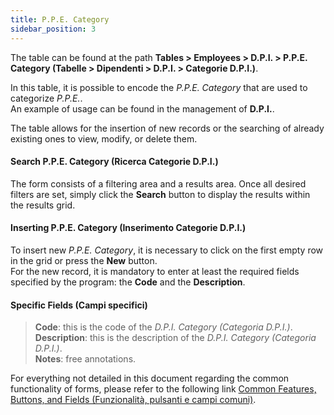```yaml
---
title: P.P.E. Category
sidebar_position: 3
---
```


The table can be found at the path **Tables > Employees > D.P.I. > P.P.E. Category (Tabelle > Dipendenti > D.P.I. > Categorie D.P.I.)**.

In this table, it is possible to encode the *P.P.E. Category* that are used to categorize *P.P.E.*.   
An example of usage can be found in the management of **D.P.I.**.

The table allows for the insertion of new records or the searching of already existing ones to view, modify, or delete them.

#### Search P.P.E. Category (Ricerca Categorie D.P.I.) 

The form consists of a filtering area and a results area. Once all desired filters are set, simply click the **Search** button to display the results within the results grid.

#### Inserting P.P.E. Category (Inserimento Categorie D.P.I.) 

To insert new *P.P.E. Category*, it is necessary to click on the first empty row in the grid or press the **New** button.   
For the new record, it is mandatory to enter at least the required fields specified by the program: the **Code** and the **Description**.

#### Specific Fields (Campi specifici)
    
> **Code**: this is the code of the *D.P.I. Category (Categoria D.P.I.)*.   
> **Description**: this is the description of the *D.P.I. Category (Categoria D.P.I.)*.   
> **Notes**: free annotations.

For everything not detailed in this document regarding the common functionality of forms, please refer to the following link [Common Features, Buttons, and Fields (Funzionalità, pulsanti e campi comuni)](/docs/guide/common).